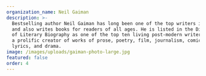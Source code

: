 ```yaml
---
organization_name: Neil Gaiman
description: >-
  Bestselling author Neil Gaiman has long been one of the top writers in comics,
  and also writes books for readers of all ages. He is listed in the Dictionary
  of Literary Biography as one of the top ten living post-modern writers, and is
  a prolific creator of works of prose, poetry, film, journalism, comics, song
  lyrics, and drama.
image: /images/uploads/gaiman-photo-large.jpg
featured: false
order: 4
---
```



